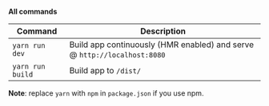 **All commands**

Command | Description
--- | ---
`yarn run dev` | Build app continuously (HMR enabled) and serve @ `http://localhost:8080`
`yarn run build` | Build app to `/dist/`

**Note**: replace `yarn` with `npm` in `package.json` if you use npm.
